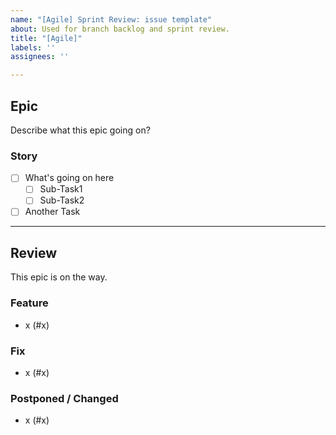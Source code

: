 ```yaml
---
name: "[Agile] Sprint Review: issue template"
about: Used for branch backlog and sprint review.
title: "[Agile]"
labels: ''
assignees: ''

---
```


## Epic
Describe what this epic going on?

### Story
- [ ] What's going on here
  - [ ] Sub-Task1
  - [ ] Sub-Task2
- [ ] Another Task

---

## Review

This epic is on the way.

### Feature

- x (#x)

### Fix

- x (#x)

### Postponed / Changed

- x (#x)
